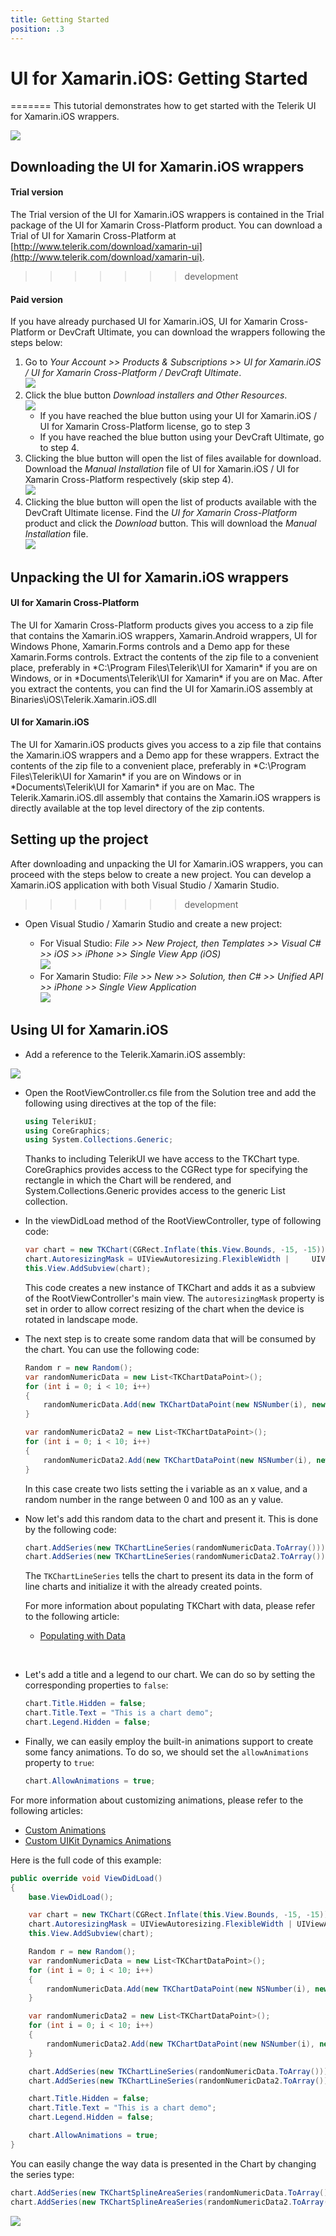 ```yaml
---
title: Getting Started
position: .3
---
```


# UI for Xamarin.iOS: Getting Started

=======
This tutorial demonstrates how to get started with the Telerik UI for Xamarin.iOS wrappers.

<img src="../images/getting-started-xamarin001.png"/>


## Downloading the UI for Xamarin.iOS wrappers

#### Trial version

The Trial version of the UI for Xamarin.iOS wrappers is contained in the Trial package of the UI for Xamarin Cross-Platform product. You can download a Trial of UI for Xamarin Cross-Platform at [http://www.telerik.com/download/xamarin-ui](http://www.telerik.com/download/xamarin-ui).
>>>>>>> development

#### Paid version

If you have already purchased UI for Xamarin.iOS, UI for Xamarin Cross-Platform or DevCraft Ultimate, you can download the wrappers following the steps below:

1. Go to *Your Account >> Products & Subscriptions >> UI for Xamarin.iOS / UI for Xamarin Cross-Platform / DevCraft Ultimate*. 
<br><img src="../images/getting-started-xamarin002.png"/>
2. Click the blue button *Download installers and Other Resources*. 
<br><img src="../images/getting-started-xamarin003.png"/> 
	- If you have reached the blue button using your UI for Xamarin.iOS / UI for Xamarin Cross-Platform license, go to step 3
	- If you have reached the blue button using your DevCraft Ultimate, go to step 4. 
3. Clicking the blue button will open the list of files available for download. Download the *Manual Installation* file of UI for Xamarin.iOS / UI for Xamarin Cross-Platform respectively (skip step 4).
<br><img src="../images/getting-started-xamarin005.png"/>
4. Clicking the blue button will open the list of products available with the DevCraft Ultimate license. Find the *UI for Xamarin Cross-Platform* product and click the *Download* button. This will download the *Manual Installation* file.
<br><img src="../images/getting-started-xamarin004.png"/>

## Unpacking the UI for Xamarin.iOS wrappers

#### UI for Xamarin Cross-Platform

The UI for Xamarin Cross-Platform products gives you access to a zip file that contains the Xamarin.iOS wrappers, Xamarin.Android wrappers, UI for Windows Phone, Xamarin.Forms controls and a Demo app for these Xamarin.Forms controls. Extract the contents of the zip file to a convenient place, preferably in *C:\Program Files\Telerik\UI for Xamarin\* if you are on Windows, or in *Documents\Telerik\UI for Xamarin\* if you are on Mac. After you extract the contents, you can find the UI for Xamarin.iOS assembly at Binaries\iOS\Telerik.Xamarin.iOS.dll

#### UI for Xamarin.iOS

The UI for Xamarin.iOS products gives you access to a zip file that contains the Xamarin.iOS wrappers and a Demo app for these wrappers. Extract the contents of the zip file to a convenient place, preferably in *C:\Program Files\Telerik\UI for Xamarin\* if you are on Windows or in *Documents\Telerik\UI for Xamarin\* if you are on Mac. The Telerik.Xamarin.iOS.dll assembly that contains the Xamarin.iOS wrappers is directly available at the top level directory of the zip contents. 

## Setting up the project

After downloading and unpacking the UI for Xamarin.iOS wrappers, you can proceed with the steps below to create a new project. You can develop a Xamarin.iOS application with both Visual Studio / Xamarin Studio.
>>>>>>> development

- Open Visual Studio / Xamarin Studio and create a new project:

	- For Visual Studio: *File >> New Project, then Templates >> Visual C# >> iOS >> iPhone >> Single View App (iOS)*
<br><img src="../images/getting-started-xamarin006.png"/>
	- For Xamarin Studio: *File >> New >> Solution, then C# >> Unified API >> iPhone >> Single View Application*
<br><img src="../images/getting-started-xamarin007.png"/>

## Using UI for Xamarin.iOS


- Add a reference to the Telerik.Xamarin.iOS assembly:
<img src="../images/getting-started-xamarin008.png"/>

- Open the RootViewController.cs file from the Solution tree and add the following using directives at the top of the file:
	```C#
	using TelerikUI;
	using CoreGraphics;
	using System.Collections.Generic;
	```

	Thanks to including TelerikUI we have access to the TKChart type. CoreGraphics provides access to the CGRect type for specifying the rectangle in which the Chart will be rendered, and System.Collections.Generic provides access to the generic List collection.  


- In the viewDidLoad method of the RootViewController, type of following code:
	```C#
	var chart = new TKChart(CGRect.Inflate(this.View.Bounds, -15, -15));
	chart.AutoresizingMask = UIViewAutoresizing.FlexibleWidth | 	UIViewAutoresizing.FlexibleHeight;
	this.View.AddSubview(chart);
	```

	This code creates a new instance of TKChart and adds it as a subview of the RootViewController's main view. The <code>autoresizingMask</code> property is set in order to allow correct resizing of the chart when the device is rotated in landscape mode.

- The next step is to create some random data that will be consumed by the chart. You can use the following code:
	```C#
	Random r = new Random();
	var randomNumericData = new List<TKChartDataPoint>();
	for (int i = 0; i < 10; i++)
	{
	    randomNumericData.Add(new TKChartDataPoint(new NSNumber(i), new 	NSNumber(r.Next(100))));
	}

	var randomNumericData2 = new List<TKChartDataPoint>();
	for (int i = 0; i < 10; i++)
	{
	    randomNumericData2.Add(new TKChartDataPoint(new NSNumber(i), new 	NSNumber(r.Next(100))));
	}
	```

	In this case create two lists setting the i variable as an x value, and a random number in the range between 0 and 100 as an y value.

- Now let's add this random data to the chart and present it. This is done by the following code:
	```C#
	chart.AddSeries(new TKChartLineSeries(randomNumericData.ToArray()));
	chart.AddSeries(new TKChartLineSeries(randomNumericData2.ToArray()));
	```

	The <code>TKChartLineSeries</code> tells the chart to present its data in the form of line charts and initialize it with the already created points.
	
	For more information about populating TKChart with data, please refer to the following article:

	- [Populating with Data](http://docs.telerik.com/devtools/ios/Chart/populating-with-data)
	
<br>

- Let's add a title and a legend to our chart. We can do so by setting the corresponding properties to <code>false</code>:
	```C#
	chart.Title.Hidden = false;
	chart.Title.Text = "This is a chart demo";
	chart.Legend.Hidden = false;
	```

- Finally, we can easily employ the built-in animations support to create some fancy animations. To do so, we should set the <code>allowAnimations</code> property to <code>true</code>:
	```C#
	chart.AllowAnimations = true;
	```


For more information about customizing animations, please refer to the following articles:

- [Custom Animations](http://docs.telerik.com/devtools/ios/Chart/animations/custom)
- [Custom UIKit Dynamics Animations](http://docs.telerik.com/devtools/ios/Chart/animations/custom-uikit-dynamics)

Here is the full code of this example:

```C#
public override void ViewDidLoad()
{
    base.ViewDidLoad();

    var chart = new TKChart(CGRect.Inflate(this.View.Bounds, -15, -15));
    chart.AutoresizingMask = UIViewAutoresizing.FlexibleWidth | UIViewAutoresizing.FlexibleHeight;
    this.View.AddSubview(chart);

    Random r = new Random();
    var randomNumericData = new List<TKChartDataPoint>();
    for (int i = 0; i < 10; i++)
    {
        randomNumericData.Add(new TKChartDataPoint(new NSNumber(i), new NSNumber(r.Next(100))));
    }

    var randomNumericData2 = new List<TKChartDataPoint>();
    for (int i = 0; i < 10; i++)
    {
        randomNumericData2.Add(new TKChartDataPoint(new NSNumber(i), new NSNumber(r.Next(100))));
    }

    chart.AddSeries(new TKChartLineSeries(randomNumericData.ToArray()));
    chart.AddSeries(new TKChartLineSeries(randomNumericData2.ToArray()));

    chart.Title.Hidden = false;
    chart.Title.Text = "This is a chart demo";
    chart.Legend.Hidden = false;

    chart.AllowAnimations = true;
}
```

You can easily change the way data is presented in the Chart by changing the series type:
```C#
chart.AddSeries(new TKChartSplineAreaSeries(randomNumericData.ToArray()));
chart.AddSeries(new TKChartSplineAreaSeries(randomNumericData2.ToArray()));
```
<img src="../images/getting-started-xamarin009.png"/>